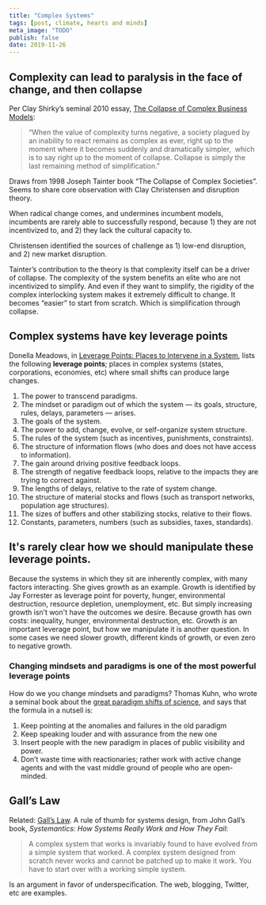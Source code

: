 ```yaml
---
title: "Complex Systems"
tags: [post, climate, hearts and minds]
meta_image: "TODO"
publish: false
date: 2019-11-26
---
```


## Complexity can lead to paralysis in the face of change, and then collapse

Per Clay Shirky’s seminal 2010 essay, [The Collapse of Complex Business Models](http://www.shirky.com/weblog/2010/04/the-collapse-of-complex-business-models/):

> “When the value of complexity turns negative, a society plagued by an inability to react remains as complex as ever, right up to the moment where it becomes suddenly and dramatically simpler,  which is to say right up to the moment of collapse. Collapse is simply the last remaining method of simplification."  

Draws from 1998 Joseph Tainter book “The Collapse of Complex Societies”. Seems to share core observation with Clay Christensen and disruption theory.

When radical change comes, and undermines incumbent models, incumbents are rarely able to successfully respond, because 1) they are not incentivized to, and 2) they lack the cultural capacity to.

Christensen identified the sources of challenge as 1) low-end disruption, and 2) new market disruption. 

Tainter’s contribution to the theory is that complexity itself can be a driver of collapse. The complexity of the system benefits an elite who are not incentivized to simplify. And even if they want to simplify, the rigidity of the complex interlocking system makes it extremely difficult to change. It becomes “easier” to start from scratch. Which is simplification through collapse. 

## Complex systems have key leverage points

Donella Meadows, in [Leverage Points: Places to Intervene in a System](http://donellameadows.org/archives/leverage-points-places-to-intervene-in-a-system/), lists the following **leverage points**; places in complex systems (states, corporations, economies, etc) where small shifts can produce large changes.

1. The power to transcend paradigms.
2. The mindset or paradigm out of which the system — its goals, structure, rules, delays, parameters — arises.
3. The goals of the system.
4. The power to add, change, evolve, or self-organize system structure.
5. The rules of the system (such as incentives, punishments, constraints).
6. The structure of information flows (who does and does not have access to information).
7. The gain around driving positive feedback loops.
8. The strength of negative feedback loops, relative to the impacts they are trying to correct against.
9. The lengths of delays, relative to the rate of system change.
10. The structure of material stocks and flows (such as transport networks, population age structures).
11. The sizes of buffers and other stabilizing stocks, relative to their flows.
12. Constants, parameters, numbers (such as subsidies, taxes, standards).

## It's rarely clear how we should manipulate these leverage points. 

Because the systems in which they sit are inherently complex, with many factors interacting. She gives growth as an example. Growth is identified by Jay Forrester as leverage point for poverty, hunger, environmental destruction, resource depletion, unemployment, etc. But simply increasing growth isn’t won't have the outcomes we desire. Because growth has own costs: inequality, hunger, environmental destruction, etc. Growth _is_ an important leverage point, but how we manipulate it is another question. In some cases we need slower growth, different kinds of growth, or even zero to negative growth. 

### Changing mindsets and paradigms is one of the most powerful leverage points

How do we you change mindsets and paradigms? Thomas Kuhn, who wrote a seminal book about the [great paradigm shifts of science](https://en.wikipedia.org/wiki/The_Structure_of_Scientific_Revolutions), and says that the formula in a nutsell is:

1. Keep pointing at the anomalies and failures in the old paradigm
2. Keep speaking louder and with assurance from the new one
3. Insert people with the new paradigm in places of public visibility and power. 
4. Don’t waste time with reactionaries; rather work with active change agents and with the vast middle ground of people who are open-minded.

## Gall’s Law

Related: [Gall’s Law](https://en.wikipedia.org/wiki/John_Gall_(author)#Gall.27s_law). A rule of thumb for systems design, from John Gall’s book, _Systemantics: How Systems Really Work and How They Fail_:

> A complex system that works is invariably found to have evolved from a simple system that worked. A complex system designed from scratch never works and cannot be patched up to make it work. You have to start over with a working simple system.

Is an argument in favor of underspecification. The web, blogging, Twitter, etc are examples. 